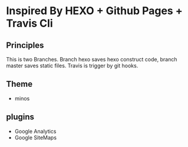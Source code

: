 # Inspired By HEXO + Github Pages + Travis Cli

## Principles

  This is two Branches. Branch hexo saves hexo construct code, branch master saves static files.
  Travis is trigger by git hooks.

## Theme

- minos

## plugins

- Google Analytics
- Google SiteMaps